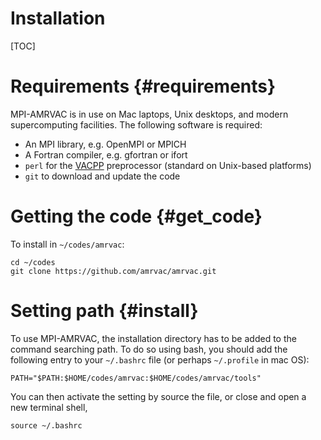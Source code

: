 # Installation

[TOC]

# Requirements {#requirements}

MPI-AMRVAC is in use on Mac laptops, Unix desktops, and modern supercomputing
facilities. The following software is required:

* An MPI library, e.g. OpenMPI or MPICH
* A Fortran compiler, e.g. gfortran or ifort
* `perl` for the [VACPP](vacpp.md) preprocessor (standard on Unix-based platforms)
* `git` to download and update the code

# Getting the code {#get_code}

To install in `~/codes/amrvac`:

    cd ~/codes
    git clone https://github.com/amrvac/amrvac.git

# Setting path {#install}

To use MPI-AMRVAC, the installation directory has to be added to the command searching path. 
To do so using bash, you should add the following entry
to your `~/.bashrc` file (or perhaps `~/.profile` in mac OS):

    PATH="$PATH:$HOME/codes/amrvac:$HOME/codes/amrvac/tools"

You can then activate the setting by source the file, or close and open a new terminal shell, 

    source ~/.bashrc
